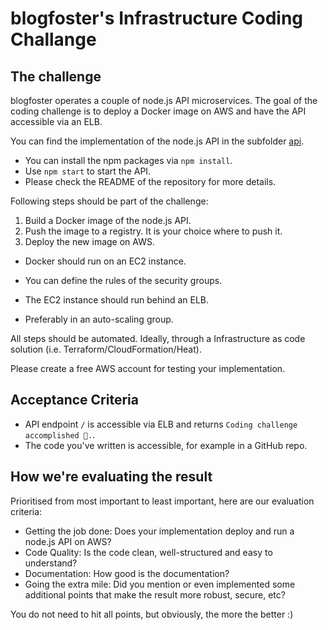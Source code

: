 # blogfoster's Infrastructure Coding Challange

## The challenge

blogfoster operates a couple of node.js API microservices. The goal of the coding challenge is to deploy a Docker image on AWS and have the API accessible via an ELB.

You can find the implementation of the node.js API in the subfolder [api](./api/).
- You can install the npm packages via `npm install`.
- Use `npm start` to start the API.
- Please check the README of the repository for more details.

Following steps should be part of the challenge:

1. Build a Docker image of the node.js API.
2. Push the image to a registry. It is your choice where to push it.
3. Deploy the new image on AWS.
  - Docker should run on an EC2 instance.

  - You can define the rules of the security groups.

  - The EC2 instance should run behind an ELB.

  - Preferably in an auto-scaling group.

All steps should be automated. Ideally, through a Infrastructure as code solution (i.e. Terraform/CloudFormation/Heat).

Please create a free AWS account for testing your implementation.

## Acceptance Criteria

- API endpoint `/` is accessible via ELB and returns `Coding challenge accomplished 🎉.`.
- The code you've written is accessible, for example in a GitHub repo.

## How we're evaluating the result

Prioritised from most important to least important, here are our evaluation criteria:

- Getting the job done: Does your implementation deploy and run a node.js API on AWS?
- Code Quality: Is the code clean, well-structured and easy to understand?
- Documentation: How good is the documentation?
- Going the extra mile: Did you mention or even implemented some additional points that make the result more robust, secure, etc?

You do not need to hit all points, but obviously, the more the better :)
